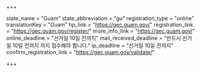+++

state_name = "Guam"
state_abbreviation = "gu"
registration_type = "online"
translationKey = "Guam"
hp_link = "https://gec.guam.gov/"
registration_link = "https://gec.guam.gov/register/"
more_info_link = "https://gec.guam.gov/"
online_deadline = "선거일 10일 전까지"
mail_received_deadline = "반드시 선거일 10일 전까지 까지 접수해야 합니다."
ip_deadline = "선거일 10일 전까지"
confirm_registration_link = "https://gec.guam.gov/validate/"

+++